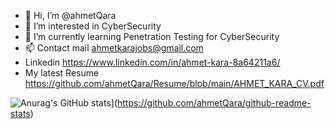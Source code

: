 - 👋 Hi, I’m @ahmetQara
- 👀 I’m interested in CyberSecurity
- 🌱 I’m currently learning Penetration Testing for CyberSecurity
- 📫 Contact mail ahmetkarajobs@gmail.com
- Linkedin https://www.linkedin.com/in/ahmet-kara-8a64211a6/
- My latest Resume https://github.com/ahmetQara/Resume/blob/main/AHMET_KARA_CV.pdf

![Anurag's GitHub stats](https://github-readme-stats.vercel.app/api?username=ahmetQara)](https://github.com/ahmetQara/github-readme-stats)
<!---
ahmetQara/ahmetQara is a ✨ special ✨ repository because its `README.md` (this file) appears on your GitHub profile.
You can click the Preview link to take a look at your changes.
--->
